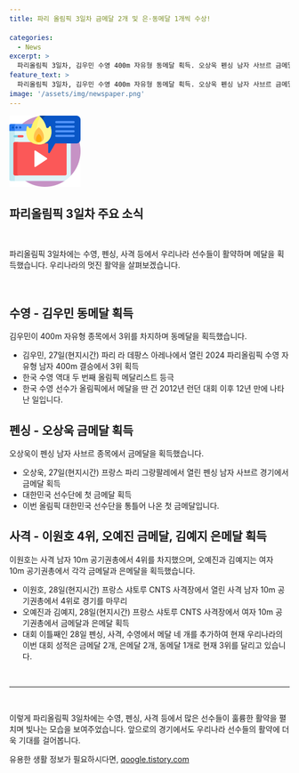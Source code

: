 ```yaml
---
title: 파리 올림픽 3일차 금메달 2개 및 은·동메달 1개씩 수상!

categories:
  - News
excerpt: >
  파리올림픽 3일차, 김우민 수영 400m 자유형 동메달 획득. 오상욱 펜싱 남자 사브르 금메달, 이원호 사격 10m 공기권총 4위. 여자 10m 공기권총에서 오예진 금메달, 김예지 은메달 획득. 한국은 현재 금 2개, 은 2개, 동 1개로 3위를 달리고 있다. 올림픽 역사상 두 번째 메달리스트인 김우민, 오상욱은 태극기를 들며 기뻐했다.
feature_text: >
  파리올림픽 3일차, 김우민 수영 400m 자유형 동메달 획득. 오상욱 펜싱 남자 사브르 금메달, 이원호 사격 10m 공기권총 4위. 여자 10m 공기권총에서 오예진 금메달, 김예지 은메달 획득. 한국은 현재 금 2개, 은 2개, 동 1개로 3위를 달리고 있다. 올림픽 역사상 두 번째 메달리스트인 김우민, 오상욱은 태극기를 들며 기뻐했다.
image: '/assets/img/newspaper.png'
---
```


<p><img src="/assets/img/news.png" alt="rentncar 속보" /></p>

<h2 data-ke-size="size26">파리올림픽 3일차 주요 소식</h2> 

<p data-ke-size="size16">&nbsp;</p>

<p>파리올림픽 3일차에는 수영, 펜싱, 사격 등에서 우리나라 선수들이 활약하며 메달을 획득했습니다. 우리나라의 멋진 활약을 살펴보겠습니다. </p>

<p data-ke-size="size16">&nbsp;</p>

<h2 data-ke-size="size24">수영 - 김우민 동메달 획득</h2> 

<p data-ke-size="size16">김우민이 400m 자유형 종목에서 3위를 차지하며 동메달을 획득했습니다.</p>

<ul>
    <li>김우민, 27일(현지시간) 파리 라 데팡스 아레나에서 열린 2024 파리올림픽 수영 자유형 남자 400m 결승에서 3위 획득</li>
    <li>한국 수영 역대 두 번째 올림픽 메달리스트 등극</li>
    <li>한국 수영 선수가 올림픽에서 메달을 딴 건 2012년 런던 대회 이후 12년 만에 나타난 일입니다.</li>
</ul>

<h2 data-ke-size="size24">펜싱 - 오상욱 금메달 획득</h2>

<p data-ke-size="size16">오상욱이 펜싱 남자 사브르 종목에서 금메달을 획득했습니다.</p>

<ul>
    <li>오상욱, 27일(현지시간) 프랑스 파리 그랑팔레에서 열린 펜싱 남자 사브르 경기에서 금메달 획득</li>
    <li>대한민국 선수단에 첫 금메달 획득</li>
    <li>이번 올림픽 대한민국 선수단을 통틀어 나온 첫 금메달입니다.</li>
</ul>

<h2 data-ke-size="size24">사격 - 이원호 4위, 오예진 금메달, 김예지 은메달 획득</h2>

<p data-ke-size="size16">이원호는 사격 남자 10m 공기권총에서 4위를 차지했으며, 오예진과 김예지는 여자 10m 공기권총에서 각각 금메달과 은메달을 획득했습니다.</p>

<ul>
    <li>이원호, 28일(현지시간) 프랑스 샤토루 CNTS 사격장에서 열린 사격 남자 10m 공기권총에서 4위로 경기를 마무리</li>
    <li>오예진과 김예지, 28일(현지시간) 프랑스 샤토루 CNTS 사격장에서 여자 10m 공기권총에서 금메달과 은메달 획득</li>
    <li>대회 이틀째인 28일 펜싱, 사격, 수영에서 메달 네 개를 추가하여 현재 우리나라의 이번 대회 성적은 금메달 2개, 은메달 2개, 동메달 1개로 현재 3위를 달리고 있습니다.</li>
</ul>

<p data-ke-size="size16">&nbsp;</p>

<hr>

<p data-ke-size="size16">&nbsp;</p>

<p>이렇게 파리올림픽 3일차에는 수영, 펜싱, 사격 등에서 많은 선수들이 훌륭한 활약을 펼치며 빛나는 모습을 보여주었습니다. 앞으로의 경기에서도 우리나라 선수들의 활약에 더욱 기대를 걸어봅니다.</p>
유용한 생활 정보가 필요하시다면, <a href="https://qoogle.tistory.com" rel="dofollow">qoogle.tistory.com</a>


